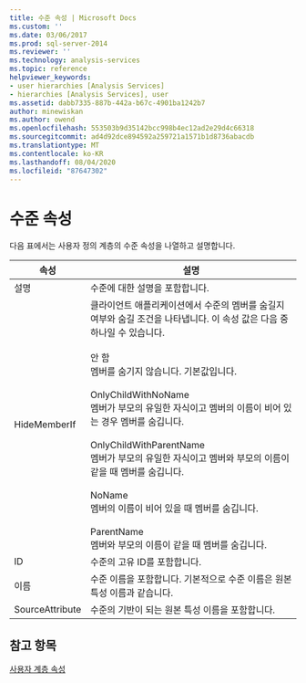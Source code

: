 ```yaml
---
title: 수준 속성 | Microsoft Docs
ms.custom: ''
ms.date: 03/06/2017
ms.prod: sql-server-2014
ms.reviewer: ''
ms.technology: analysis-services
ms.topic: reference
helpviewer_keywords:
- user hierarchies [Analysis Services]
- hierarchies [Analysis Services], user
ms.assetid: dabb7335-887b-442a-b67c-4901ba1242b7
author: minewiskan
ms.author: owend
ms.openlocfilehash: 553503b9d35142bcc998b4ec12ad2e29d4c66318
ms.sourcegitcommit: ad4d92dce894592a259721a1571b1d8736abacdb
ms.translationtype: MT
ms.contentlocale: ko-KR
ms.lasthandoff: 08/04/2020
ms.locfileid: "87647302"
---
```

# <a name="level-properties"></a>수준 속성 
  다음 표에서는 사용자 정의 계층의 수준 속성을 나열하고 설명합니다.  
  
|속성|설명|  
|--------------|-----------------|  
|설명|수준에 대한 설명을 포함합니다.|  
|HideMemberIf|클라이언트 애플리케이션에서 수준의 멤버를 숨길지 여부와 숨길 조건을 나타냅니다. 이 속성 값은 다음 중 하나일 수 있습니다.<br /><br /> 안 함<br /> 멤버를 숨기지 않습니다. 기본값입니다.<br /><br /> OnlyChildWithNoName<br /> 멤버가 부모의 유일한 자식이고 멤버의 이름이 비어 있는 경우 멤버를 숨깁니다.<br /><br /> OnlyChildWithParentName<br /> 멤버가 부모의 유일한 자식이고 멤버와 부모의 이름이 같을 때 멤버를 숨깁니다.<br /><br /> NoName<br /> 멤버의 이름이 비어 있을 때 멤버를 숨깁니다.<br /><br /> ParentName<br /> 멤버와 부모의 이름이 같을 때 멤버를 숨깁니다.|  
|ID|수준의 고유 ID를 포함합니다.|  
|이름|수준 이름을 포함합니다. 기본적으로 수준 이름은 원본 특성 이름과 같습니다.|  
|SourceAttribute|수준의 기반이 되는 원본 특성 이름을 포함합니다.|  
  
## <a name="see-also"></a>참고 항목  
 [사용자 계층 속성](user-hierarchies-properties.md)  
  
  
